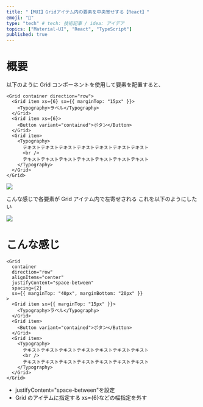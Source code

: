 ```yaml
---
title: "【MUI】Gridアイテム内の要素を中央寄せする【React】"
emoji: "👋"
type: "tech" # tech: 技術記事 / idea: アイデア
topics: ["Material-UI", "React", "TypeScript"]
published: true
---
```


# 概要

以下のように Grid コンポーネントを使用して要素を配置すると、

```tsx
<Grid container direction="row">
  <Grid item xs={6} sx={{ marginTop: "15px" }}>
    <Typography>ラベル</Typography>
  </Grid>
  <Grid item xs={6}>
    <Button variant="contained">ボタン</Button>
  </Grid>
  <Grid item>
    <Typography>
      テキストテキストテキストテキストテキストテキストテキスト
      <br />
      テキストテキストテキストテキストテキストテキストテキスト
    </Typography>
  </Grid>
</Grid>
```

![](https://storage.googleapis.com/zenn-user-upload/2367d5f17195-20230712.png)

こんな感じで各要素が Grid アイテム内で左寄せされる
これを以下のようにしたい

![](https://storage.googleapis.com/zenn-user-upload/82eacbc5ebf2-20230712.png)

# こんな感じ

```tsx
<Grid
  container
  direction="row"
  alignItems="center"
  justifyContent="space-between"
  spacing={2}
  sx={{ marginTop: "40px", marginBottom: "20px" }}
>
  <Grid item sx={{ marginTop: "15px" }}>
    <Typography>ラベル</Typography>
  </Grid>
  <Grid item>
    <Button variant="contained">ボタン</Button>
  </Grid>
  <Grid item>
    <Typography>
      テキストテキストテキストテキストテキストテキストテキスト
      <br />
      テキストテキストテキストテキストテキストテキストテキスト
    </Typography>
  </Grid>
</Grid>
```

- justifyContent="space-between"を設定
- Grid のアイテムに指定する xs={6}などの幅指定を外す
